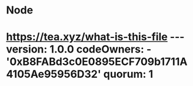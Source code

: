 # Node
# https://tea.xyz/what-is-this-file --- version: 1.0.0 codeOwners:   - '0xB8FABd3c0E0895ECF709b1711A4105Ae95956D32' quorum: 1
